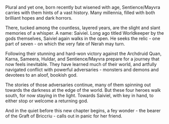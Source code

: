 Plural and yet one, born recently but wisened with age, Sentience/Mayvra carries with them hints of a vast history. Many millennia, filled with both brilliant hopes and dark horrors.

There, tucked among the countless, layered years, are the slight and slant memories of a whisper. A name: Saiviel. Long ago titled Worldkeeper by the gods themselves, Saiviel again walks in the open. He seeks the relic - one part of seven - on which the very fate of Nerah may turn.

Following their stunning and hard-won victory against the Archdruid Quan, Karna, Sameera, Huldar, and Sentience/Mayvra prepare for a journey that now feels inevitable. They have learned much of their world, and artfully navigated conflict with powerful adversaries - monsters and demons and devotees to an aloof, bookish god.

The stories of those adversaries continue, many of them spinning out towards the darkness at the edge of the world. But these four heroes walk south, for now staying in the light. Towards Saiviel, with key in hand, to either stop or welcome a returning god.

And in the quiet before this new chapter begins, a fey wonder - the bearer of the Graft of Briccriu - calls out in panic for her friend.


